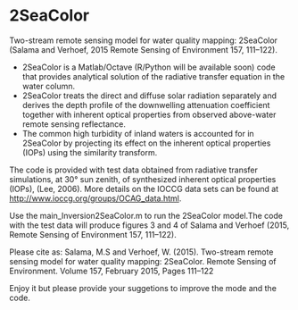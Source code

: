 # 2SeaColor
Two-stream remote sensing model for water quality mapping: 2SeaColor (Salama and Verhoef, 2015 Remote Sensing of Environment 157, 111–122).

- 2SeaColor is a Matlab/Octave (R/Python will be available soon) code that provides analytical solution of the radiative transfer equation in the water column.
- 2SeaColor treats the direct and diffuse solar radiation separately and derives the depth profile of the downwelling attenuation coefficient   together with inherent optical properties from observed above-water remote sensing reflectance.
- The common high turbidity of inland waters is accounted for in 2SeaColor by projecting its effect on the inherent optical properties (IOPs) using the similarity transform. 

The code is provided with test data obtained from radiative transfer simulations, at 30° sun zenith, of synthesized inherent optical properties (IOPs), (Lee, 2006). More details on the IOCCG data sets can be found at http://www.ioccg.org/groups/OCAG_data.html.

Use the main_Inversion2SeaColor.m to run the 2SeaColor model.The code with the test data will produce figures 3 and 4 of Salama and Verhoef (2015, Remote Sensing of Environment 157, 111–122).


Please cite as: Salama, M.S and Verhoef, W. (2015). Two-stream remote sensing model for water quality mapping: 2SeaColor. Remote Sensing of Environment. Volume 157, February 2015, Pages 111–122

Enjoy it but please provide your suggetions to improve the mode and the code.
